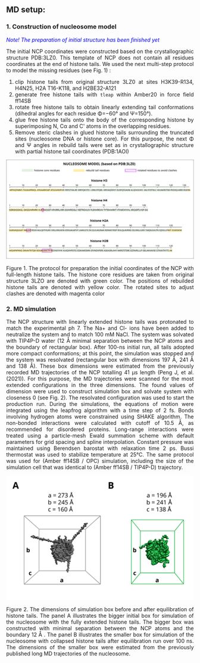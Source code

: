 <div align="justify">

## MD setup:

### 1. Construction of nucleosome model
<span style="color:blue">*Note! The preparation of initial structure has been finished yet*</span>

The initial NCP coordinates were constructed based on the crystallographic structure PDB:3LZ0. This template of NCP does
not contain all residues coordinates at the end of histone tails. We used the next multi-step protocol to model the
missing residues (see Fig. 1) :

1) clip histone tails from original structure 3LZ0 at sites H3K39-R134, H4N25, H2A T16-K118, and H2BE32-A121
2) generate free histone tails with `tleap` within Amber20 in force field ff14SB
3) rotate free histone tails to obtain linearly extending tail conformations
   (dihedral angles for each residue Φ=−60° and Ψ=150°).
4) glue free histone tails onto the body of the corresponding histone by superimposing N, Cα and C' atoms in the
   overlapping residues.
5) Remove steric clashes in glued histone tails surrounding the truncated sites (nucleosome DNA or histone core). For
   this purpose, the next Φ and Ψ angles in rebuild tails were set as in crystallographic structure with partial histone
   tail coordinates (PDB:1AOI)

<p align="center">
  <img src="figures/md_model.png">
  <figcaption> Figure 1. The protocol for preparation the initial coordinates of the NCP with full-length histone tails.
                         The histone core residues are taken from original structure 3LZO are denoted with green color. 
                         The positions of rebuilded histone tails are denoted with yellow color. 
                         The rotated sites to adjust clashes are denoted with magenta color
</p>

### 2. MD simulation
The NCP structure with linearly extended histone tails was protonated to match the experimental ph 7. The Na+ and Cl-
ions have been added to neutralize the system and to match 100 mM NaCl. The system was solvated with TIP4P-D water (12 Å
minimal separation between the NCP atoms and the boundary of rectangular box). After 100-ns initial run, all tails
adopted more compact conformations; at this point, the simulation was stopped and the system was resolvated (rectangular
box with dimensions 197 Å, 241 Å and 138 Å). These box dimensions were estimated from the previously recorded MD
trajectories of the NCP totalling 41 μs length (Peng J, et al. (2021)). For this purpose, the MD trajectories were scanned for the most extended configurations in the
three dimensions. The found values of dimension were used to construct simulation box and solvate system with closeness
0 (see Fig. 2). The resolvated configuration was used to start the production run. During the simulations, the equations
of motion were integrated using the leapfrog algorithm with a time step of 2 fs. Bonds involving hydrogen atoms were
constrained using SHAKE algorithm. The non-bonded interactions were calculated with cutoff of 10.5 Å, as recommended for
disordered proteins. Long-range interactions were treated using a particle-mesh Ewald summation scheme with default
parameters for grid spacing and spline interpolation. Constant pressure was maintained using Berendsen barostat with
relaxation time 2 ps. Bussi thermostat was used to stabilize temperature at 25°C. The same protocol was used for (Amber
ff14SB / OPC) simulation, including the size of the simulation cell that was identical to (Amber ff14SB / TIP4P-D)
trajectory.


<p align="center">
  <img src="figures/resolvated_box.png">
  <figcaption> Figure 2. The dimensions of simulation box before and after equilibration of histone tails. 
                         The panel A illustrates the bigger initial box for simulation of the nucleosome with the fully 
                         extended histone tails. The bigger box was constructed with minimal separation between the NCP atoms 
                         and the boundary 12 Å . The panel B illustrates the smaller box for simulation of the nucleosome 
                         with collapsed histone tails after equilibration run over 100 ns. The dimensions of the smaller box 
                         were estimated from the previously published long MD trajectories of the nucleosome. 
</p>
</div>
